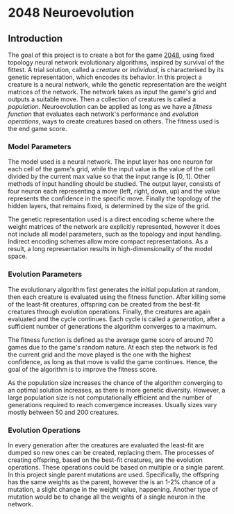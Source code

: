 # 2048 Neuroevolution

## Introduction
The goal of this project is to create a bot for the game [2048](http://gabrielecirulli.github.io/2048/), using fixed topology neural network evolutionary algorithms, inspired by survival of the fittest. A trial solution, called a *creature* or *individual*, is characterised by its genetic representation, which encodes its behavior. In this project a creature is a neural network, while the genetic representation are the weight matrices of the network. The network takes as input the game's grid and outputs a suitable move. Then a collection of creatures is called a *population*. Neuroevolution can be applied as long as we have a *fitness function* that evaluates each network's performance and *evolution operations*, ways to create creatures based on others. The fitness used is the end game score.

### Model Parameters
The model used is a neural network. The input layer has one neuron for each cell of the game's grid, while the input value is the value of the cell divided by the current max value so that the input range is [0, 1]. Other methods of input handling should be studied. The output layer, consists of four neuron each representing a move (left, right, down, up) and the value represents the confidence in the specific move. Finally the topology of the hidden layers, that remains fixed, is determined by the size of the grid.    

The genetic representation used is a direct encoding scheme where the weight matrices of the network are explicitly represented, however it does not include all model parameters, such as the topology and input handling. Indirect encoding schemes allow more compact representations. As a result, a long representation results in high-dimensionality of the model space.

### Evolution Parameters 
The evolutionary algorithm first generates the initial population at random, then each creature is evaluated using the fitness function. After killing some of the least-fit creatures, offspring can be created from the best-fit creatures through evolution operations. Finally, the creatures are again evaluated and the cycle continues. Each cycle is called a *generation*, after a sufficient number of generations the algorithm converges to a maximum.

The fitness function is defined as the average game score of around 70 games due to the game's random nature. At each step the network is fed the current grid and the move played is the one with the highest confidence, as long as that move is valid the game continues. Hence, the goal of the algorithm is to improve the fitness score.

As the population size increases the chance of the algorithm converging to an optimal solution increases, as there is more genetic diversity. However, a large population size is not computationally efficient and the number of generations required to reach convergence increases. Usually sizes vary mostly between 50 and 200 creatures.

### Evolution Operations
In every generation after the creatures are evaluated the least-fit are dumped so new ones can be created, replacing them. The processes of creating offspring, based on the best-fit creatures, are the evolution operations. These operations could be based on multiple or a single parent. In this project single parent mutations are used. Specifically, the offspring has the same weights as the parent, however the is an 1-2% chance of a mutation, a slight change in the weight value, happening. Another type of mutation would be to change all the weights of a single neuron in the network.
